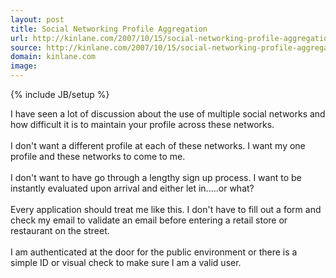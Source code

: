```yaml
---
layout: post
title: Social Networking Profile Aggregation
url: http://kinlane.com/2007/10/15/social-networking-profile-aggregation/
source: http://kinlane.com/2007/10/15/social-networking-profile-aggregation/
domain: kinlane.com
image: 
---
```

{% include JB/setup %}<p>I have seen a lot of discussion about the use of multiple social networks and how difficult it is to maintain your profile across these networks.<br /><br />I don't want a different profile at each of these networks.  I want my one profile and these networks to come to me.<br /><br />I don't want to have go through a lengthy sign up process. I want to be instantly evaluated upon arrival and either let in.....or what?<br /><br />Every application should treat me like this. I don't have to fill out a form and check my email to validate an email before entering a retail store or restaurant on the street.<br /><br />I am authenticated at the door for the public environment or there is a simple ID or visual check to make sure I am a valid user.</p>
